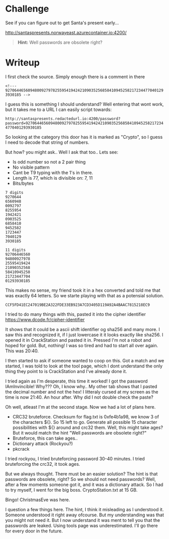 # Challenge

See if you can figure out to get Santa's present early...

http://santaspresents.norwayeast.azurecontainer.io:4200/

> **Hint:** Well passwords are obsolete right?

# Writeup

I first check the source. Simply enough there is a comment in there

`<!--- 92706446560948009279782559541942421090352568584109452582172344770401293930185 -->`

I guess this is something I should understand? Well entering that wont work, but it takes me to a URL I can easily script towards:

`http://santaspresents.redactedurl.io:4200/password?password=92706446560948009279782559541942421090352568584109452582172344770401293930185`

So looking at the category this door has it is marked as "Crypto", so I guess I need to decode that string of numbers.

But how? you might ask.. Well I ask that too.. Lets see:

* Is odd number so not a 2 pair thing
* No visible pattern
* Cant be T9 typing with the 1's in there.
* Length is 77, which is divisible on: 7, 11 
* Bits/bytes 

```
7 digits
9270644
6560948
0092797
8255954
1942421
0903525
6858410
9452582
1723447
7040129
3930185

11 digits
92706446560
94800927978
25595419424
21090352568
58410945258
21723447704
01293930185
```

This makes no sense, my friend took it in a hex converted and told me that was exactly 64 letters. So we starte playing with that as a potensial solution.

```CCF5FD41EC247019BE2A322FDE33EB923A7CD3405D119A92A4BAAC7815218EC9```

I tried to do many things with this, pasted it into the cipher identifier https://www.dcode.fr/cipher-identifier

It shows that it could be a ascii shift identifier og sha256 and many more. I saw this and recognized it, if I just lowercase it it looks exactly like sha256. I opened it in CrackStation and pasted it in. Pressed I'm not a robot and hoped for gold. But, nothing! I was so tired and had to start all over again. This was 20:40.

I then started to ask if someone wanted to coop on this. Got a match and we started, I was told to look at the tool page, which I dont understand the only thing they point to is CrackStation and I've already done it.

I tried again as I'm desperate, this time it worked! I got the password IAmInvincible! Why??? Oh, I know why.. My other tab shows that I pasted the decimal number and not the hex! I litteraly cursed at my screen as the time is now 21:40. An hour after. Why did I not double check the paste?

Oh well, atleast I'm at the second stage. Now we had a lot of plans here. 

- CRC32 bruteforce. Checksum for flag.txt is 0xfe4b1a98, we know 3 of the characters ${}. So 15 left to go. Generate all possible 15 character possibilities with ${} around and crc32 them. Well, this might take ages? But it would match the hint "Well passwords are obsolete right?"
- Bruteforce, this can take ages.. 
- Dictionary attack (Rockyou?)
- pkcrack

I tried rockyou, I tried bruteforcing password 30-40 minutes. I tried bruteforcing the crc32, it took ages. 

But we always thought. There must be an easier solution? The hint is that passwords are obsolete, right? So we should not need passwords? Well, after a few moments someone got it, and it was a dictionary attack. So I had to try myself, I went for the big boss. CryptoStation.txt at 15 GB.

Bingo! ChristmasEve was here. 

I question a few things here. The hint, I think it misleading as I understood it. Someone understood it right away ofcourse. But my understanding was that you might not need it. But I now understand it was ment to tell you that the passwords are leaked. Using tools page was underestimated. I'll go there for every door in the future.